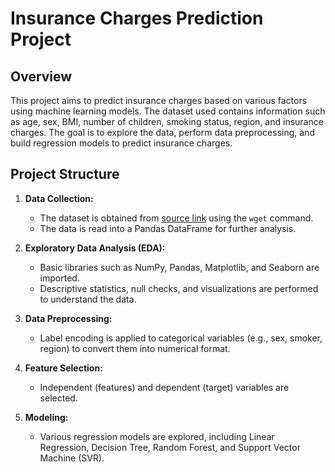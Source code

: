 # Insurance Charges Prediction Project

## Overview

This project aims to predict insurance charges based on various factors using machine learning models. The dataset used contains information such as age, sex, BMI, number of children, smoking status, region, and insurance charges. The goal is to explore the data, perform data preprocessing, and build regression models to predict insurance charges.

## Project Structure

1. **Data Collection:**
    - The dataset is obtained from [source link](https://raw.githubusercontent.com/alexjolly28/entri_DSML/main/resources/insurance.csv) using the `wget` command.
    - The data is read into a Pandas DataFrame for further analysis.

2. **Exploratory Data Analysis (EDA):**
    - Basic libraries such as NumPy, Pandas, Matplotlib, and Seaborn are imported.
    - Descriptive statistics, null checks, and visualizations are performed to understand the data.

3. **Data Preprocessing:**
    - Label encoding is applied to categorical variables (e.g., sex, smoker, region) to convert them into numerical format.

4. **Feature Selection:**
    - Independent (features) and dependent (target) variables are selected.

5. **Modeling:**
    - Various regression models are explored, including Linear Regression, Decision Tree, Random Forest, and Support Vector Machine (SVR).
